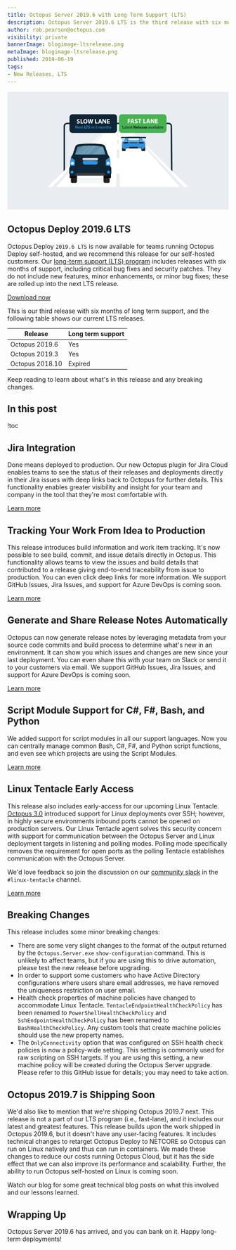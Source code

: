 ```yaml
---
title: Octopus Server 2019.6 with Long Term Support (LTS)
description: Octopus Server 2019.6 LTS is the third release with six months of long-term support. We recommend this release for self-hosted customers.
author: rob.pearson@octopus.com
visibility: private
bannerImage: blogimage-ltsrelease.png
metaImage: blogimage-ltsrelease.png
published: 2019-06-19
tags:
- New Releases, LTS
---
```


![Cars on slow lane and fast lane](blogimage-ltsrelease.png)

<h2>Octopus Deploy 2019.6 LTS</h2>

Octopus Deploy `2019.6 LTS` is now available for teams running Octopus Deploy self-hosted, and we recommend this release for our self-hosted customers. Our [long-term support (LTS) program](https://octopus.com/docs/administration/upgrading/long-term-support) includes releases with six months of support, including critical bug fixes and security patches. They do not include new features, minor enhancements, or minor bug fixes; these are rolled up into the next LTS release.

<a href="https://octopus.com/downloads" class="btn btn-primary btn-lg">Download now</a>

This is our third release with six months of long term support, and the following table shows our current LTS releases.

| Release               | Long term support           |
| --------------------- | --------------------------- |
| Octopus 2019.6        | Yes                         |
| Octopus 2019.3        | Yes                         |
| Octopus 2018.10       | Expired                     |

Keep reading to learn about what's in this release and any breaking changes.

<h2>In this post </h2>

!toc

## Jira Integration

Done means deployed to production. Our new Octopus plugin for Jira Cloud enables teams to see the status of their releases and deployments directly in their Jira issues with deep links back to Octopus for further details. This functionality enables greater visibility and insight for your team and company in the tool that they're most comfortable with.

[Learn more](https://octopus.com/blog/octopus-jira-integration)

## Tracking Your Work From Idea to Production

This release introduces build information and work item tracking. It's now possible to see build, commit, and issue details directly in Octopus. This functionality allows teams to view the issues and build details that contributed to a release giving end-to-end traceability from issue to production. You can even click deep links for more information. We support GitHub Issues, Jira Issues, and support for Azure DevOps is coming soon.

[Learn more](https://octopus.com/blog/metadata-and-work-items)

## Generate and Share Release Notes Automatically

Octopus can now generate release notes by leveraging metadata from your source code commits and build process to determine what's new in an environment. It can show you which issues and changes are new since your last deployment. You can even share this with your team on Slack or send it to your customers via email. We support  GitHub Issues, Jira Issues, and support for Azure DevOps is coming soon.

[Learn more](https://octopus.com/blog/release-notes-templates)

## Script Module Support for C#, F#, Bash, and Python

We added support for script modules in all our support languages. Now you can centrally manage common Bash, C#, F#, and Python script functions, and even see which projects are using the Script Modules.

[Learn more](https://octopus.com/blog/script-modules)

## Linux Tentacle Early Access

This release also includes early-access for our upcoming Linux Tentacle. [Octopus 3.0](https://octopus.com/blog/deployment-targets-in-octopus-3) introduced support for Linux deployments over SSH; however, in highly secure environments inbound ports cannot be opened on production servers. Our Linux Tentacle agent solves this security concern with support for communication between the Octopus Server and Linux deployment targets in listening and polling modes. Polling mode specifically removes the requirement for open ports as the polling Tentacle establishes communication with the Octopus Server.

We'd love feedback so join the discussion on our [community slack](https://octopus.com/slack) in the `#linux-tentacle` channel.

[Learn more](https://octopus.com/docs/infrastructure/deployment-targets/linux/tentacle)

## Breaking Changes

This release includes some minor breaking changes:

* There are some very slight changes to the format of the output returned by the `Octopus.Server.exe` `show-configuration` command. This is unlikely to affect teams, but if you are using this to drive automation, please test the new release before upgrading.
* In order to support some customers who have Active Directory configurations where users share email addresses, we have removed the uniqueness restriction on user email.  
* Health check properties of machine policies have changed to accommodate Linux Tentacle. `TentacleEndpointHealthCheckPolicy` has been renamed to `PowerShellHealthCheckPolicy` and `SshEndpointHealthCheckPolicy` has been renamed to `BashHealthCheckPolicy`. Any custom tools that create machine policies should use the new property names.
* The `OnlyConnectivity` option that was configured on SSH health check policies is now a policy-wide setting. This setting is commonly used for raw scripting on SSH targets. If you are using this setting, a new machine policy will be created during the Octopus Server upgrade. Please refer to this GitHub issue for details; you may need to take action.

## Octopus 2019.7 is Shipping Soon

We'd also like to mention that we're shipping Octopus 2019.7 next. This release is not a part of our LTS program (i.e., fast-lane), and it includes our latest and greatest features. This release builds upon the work shipped in Octopus 2019.6, but it doesn't have any user-facing features. It includes technical changes to retarget Octopus Deploy to NETCORE so Octopus can run on Linux natively and thus can run in containers. We made these changes to reduce our costs running Octopus Cloud, but it has the side effect that we can also improve its performance and scalability. Further, the ability to run Octopus self-hosted on Linux is coming soon.

Watch our blog for some great technical blog posts on what this involved and our lessons learned.

## Wrapping Up

Octopus Server 2019.6 has arrived, and you can bank on it. Happy long-term deployments!
